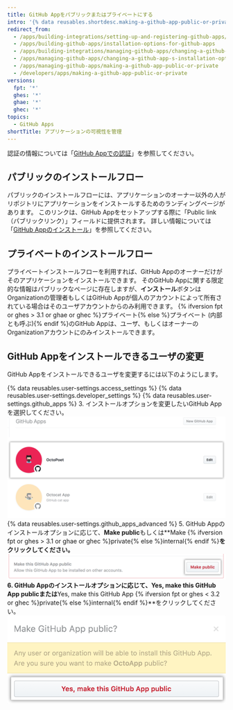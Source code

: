 ```yaml
---
title: GitHub Appをパブリックまたはプライベートにする
intro: '{% data reusables.shortdesc.making-a-github-app-public-or-private %}'
redirect_from:
  - /apps/building-integrations/setting-up-and-registering-github-apps/about-installation-options-for-github-apps
  - /apps/building-github-apps/installation-options-for-github-apps
  - /apps/building-integrations/managing-github-apps/changing-a-github-app-s-installation-option
  - /apps/managing-github-apps/changing-a-github-app-s-installation-option
  - /apps/managing-github-apps/making-a-github-app-public-or-private
  - /developers/apps/making-a-github-app-public-or-private
versions:
  fpt: '*'
  ghes: '*'
  ghae: '*'
  ghec: '*'
topics:
  - GitHub Apps
shortTitle: アプリケーションの可視性を管理
---
```


認証の情報については「[GitHub Appでの認証](/apps/building-github-apps/authenticating-with-github-apps/#authenticating-as-an-installation)」を参照してください。

## パブリックのインストールフロー

パブリックのインストールフローには、アプリケーションのオーナー以外の人がリポジトリにアプリケーションをインストールするためのランディングページがあります。 このリンクは、GitHub Appをセットアップする際に「Public link（パブリックリンク）」フィールドに提供されます。 詳しい情報については「[GitHub Appのインストール](/apps/installing-github-apps/)」を参照してください。

## プライベートのインストールフロー

プライベートインストールフローを利用すれば、GitHub Appのオーナーだけがそのアプリケーションをインストールできます。 そのGitHub Appに関する限定的な情報はパブリックなページに存在しますが、**インストール**ボタンはOrganizationの管理者もしくはGitHub Appが個人のアカウントによって所有されている場合はそのユーザアカウントからのみ利用できます。 {% ifversion fpt or ghes > 3.1 or ghae or ghec %}プライベート{% else %}プライベート (内部とも呼ぶ){% endif %}のGitHub Appは、ユーザ、もしくはオーナーのOrganizationアカウントにのみインストールできます。

## GitHub Appをインストールできるユーザの変更

GitHub Appをインストールできるユーザを変更するには以下のようにします。

{% data reusables.user-settings.access_settings %}
{% data reusables.user-settings.developer_settings %}
{% data reusables.user-settings.github_apps %}
3. インストールオプションを変更したいGitHub Appを選択してください。 ![アプリケーションの選択](/assets/images/github-apps/github_apps_select-app.png)
{% data reusables.user-settings.github_apps_advanced %}
5. GitHub Appのインストールオプションに応じて、**Make public**もしくは**Make {% ifversion fpt or ghes > 3.1 or ghae or ghec %}private{% else %}internal{% endif %}**をクリックしてください。 ![GitHub Appのインストールオプションを変更するボタン](/assets/images/github-apps/github_apps_make_public.png)
6. GitHub Appのインストールオプションに応じて、**Yes, make this GitHub App public**または**Yes, make this GitHub App {% ifversion fpt or ghes < 3.2 or ghec %}private{% else %}internal{% endif %}**をクリックしてください。 ![インストールオプションの変更の確認ボタン](/assets/images/github-apps/github_apps_confirm_installation_option.png)
